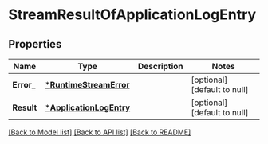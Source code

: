# StreamResultOfApplicationLogEntry

## Properties
Name | Type | Description | Notes
------------ | ------------- | ------------- | -------------
**Error_** | [***RuntimeStreamError**](runtimeStreamError.md) |  | [optional] [default to null]
**Result** | [***ApplicationLogEntry**](applicationLogEntry.md) |  | [optional] [default to null]

[[Back to Model list]](../README.md#documentation-for-models) [[Back to API list]](../README.md#documentation-for-api-endpoints) [[Back to README]](../README.md)


